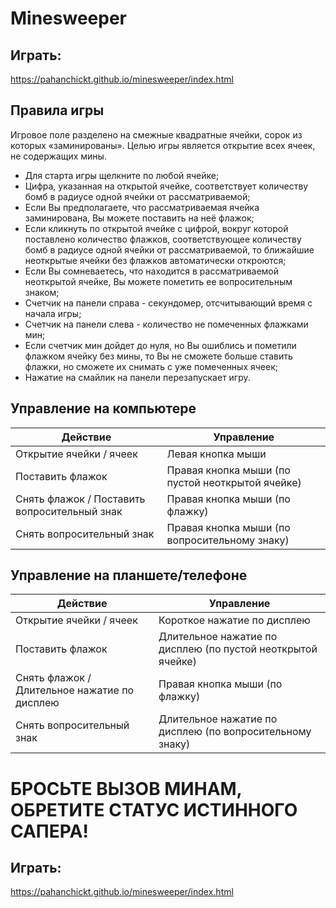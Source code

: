 # Minesweeper

## Играть:
https://pahanchickt.github.io/minesweeper/index.html

## Правила игры

Игровое поле разделено на смежные квадратные ячейки, сорок из которых «заминированы». Целью игры является открытие всех ячеек, не содержащих мины. 
* Для старта игры щелкните по любой ячейке;
* Цифра, указанная на открытой ячейке, соответствует количеству бомб в радиусе одной ячейки от рассматриваемой;
* Если Вы предполагаете, что рассматриваемая ячейка заминирована, Вы можете поставить на неё флажок;
* Если кликнуть по открытой ячейке с цифрой, вокруг которой поставлено количество флажков, соответствующее количеству бомб в радиусе одной ячейки от рассматриваемой, то ближайшие неоткрытые ячейки без флажков автоматически откроются;
* Если Вы сомневаетесь, что находится в рассматриваемой неоткрытой ячейке, Вы можете пометить ее вопросительным знаком;
* Счетчик на панели справа - секундомер, отсчитывающий время с начала игры;
* Счетчик на панели слева - количество не помеченных флажками мин;
* Если счетчик мин дойдет до нуля, но Вы ошиблись и пометили флажком ячейку без мины, то Вы не сможете больше ставить флажки, но сможете их снимать с уже помеченных ячеек;
* Нажатие на смайлик на панели перезапускает игру.

## Управление на компьютере

| Действие    | Управление    |
| ------------ | ------------ |
| Открытие ячейки / ячеек | Левая кнопка мыши |
| Поставить флажок | Правая кнопка мыши (по пустой неоткрытой ячейке) |
| Снять флажок / Поставить вопросительный знак | Правая кнопка мыши (по флажку) |
| Снять вопросительный знак | Правая кнопка мыши (по вопросительному знаку) |

## Управление на планшете/телефоне

| Действие    | Управление    |
| ------------ | ------------ |
| Открытие ячейки / ячеек | Короткое нажатие по дисплею |
| Поставить флажок | Длительное нажатие по дисплею (по пустой неоткрытой ячейке) |
| Снять флажок / Длительное нажатие по дисплею | Правая кнопка мыши (по флажку) |
| Снять вопросительный знак | Длительное нажатие по дисплею (по вопросительному знаку) |

# БРОСЬТЕ ВЫЗОВ МИНАМ, ОБРЕТИТЕ СТАТУС ИСТИННОГО САПЕРА!

## Играть:
https://pahanchickt.github.io/minesweeper/index.html
